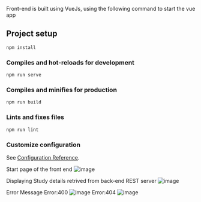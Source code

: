 Front-end is built using VueJs, using the following command to start the vue app
## Project setup
```
npm install
```

### Compiles and hot-reloads for development
```
npm run serve
```

### Compiles and minifies for production
```
npm run build
```

### Lints and fixes files
```
npm run lint
```

### Customize configuration
See [Configuration Reference](https://cli.vuejs.org/config/).

Start page of the front end
![image](https://user-images.githubusercontent.com/5109739/67144300-d3a59e80-f2c0-11e9-95e9-505adb7fd80f.png)

Displaying Study details retrived from back-end REST server
![image](https://user-images.githubusercontent.com/5109739/67144361-59c1e500-f2c1-11e9-9df7-8b2501417417.png)

Error Message
Error:400
![image](https://user-images.githubusercontent.com/5109739/67144370-71996900-f2c1-11e9-8058-005fa9db5d04.png)
Error:404
![image](https://user-images.githubusercontent.com/5109739/67144389-91309180-f2c1-11e9-8379-4744292b9e07.png)


